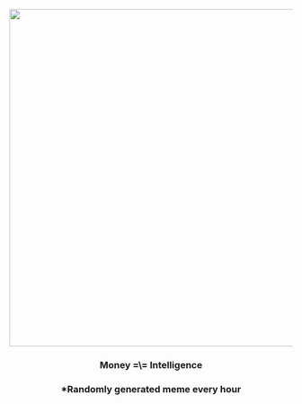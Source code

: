 <p align="center">
        <img src="https://i.redd.it/4hxge1e0zp0a1.jpg" width="600" height="600">
        </p>
        <h3 align="center">Money =\= Intelligence</h3>
        <h3 align="center">*Randomly generated meme every hour</h3>
    